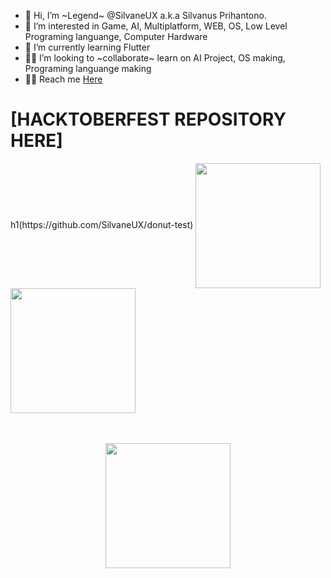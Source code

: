 - 👋 Hi, I’m ~Legend~ @SilvaneUX a.k.a Silvanus Prihantono.
- 👀 I’m interested in Game, AI, Multiplatform, WEB, OS, Low Level Programing languange, Computer Hardware
- 🌱 I’m currently learning Flutter
- 🤝🏼 I’m looking to ~collaborate~ learn on AI Project, OS making, Programing languange making
- 🤙🏼 Reach me [Here](cutt.ly/sux)

<!---
SilvaneUX/SilvaneUX is a ✨ special ✨ repository because its `README.md` (this file) appears on your GitHub profile.
You can click the Preview link to take a look at your changes.


![Anurag's GitHub stats](https://github-readme-stats.vercel.app/api?username=SilvaneUX&show_icons=true&theme=bear)
![Top Langs](https://github-readme-stats.vercel.app/api/top-langs/?username=SilvaneUX&theme=bear)

--->
<h1> [HACKTOBERFEST REPOSITORY HERE] </h1>h1(https://github.com/SilvaneUX/donut-test)


<a href="https://github.com/SilvaneUX/">
  <img height=200 align="center" src="https://github-readme-stats.vercel.app/api?username=SilvaneUX&show_icons=true&theme=bear" />
</a>
<a href="https://github.com/SilvaneUX/">
  <img height=200 align="center" src="https://github-readme-stats.vercel.app/api/top-langs/?username=SilvaneUX&theme=bear&layout=compact&langs_count=10&card_width=380" />
</a>
<br>
<br>
<br>
<p align="center">
<a href="https://github.com/SilvaneUX/" style="text-align: center">
  <img height=200 align="center" src="http://github-readme-streak-stats.herokuapp.com?user=SilvaneUX&theme=bear&border_radius=25&date_format=j%20M%5B%20Y%5D&card_width=900" />
</a>
</p>
